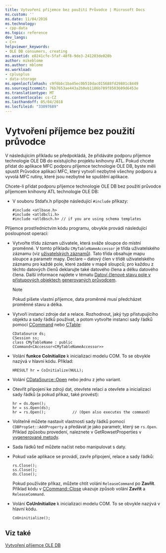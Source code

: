 ```yaml
---
title: Vytvoření příjemce bez použití Průvodce | Microsoft Docs
ms.custom: ''
ms.date: 11/04/2016
ms.technology:
- cpp-data
ms.topic: reference
dev_langs:
- C++
helpviewer_keywords:
- OLE DB consumers, creating
ms.assetid: e8241cfe-5faf-48f8-9de3-241203de020b
author: mikeblome
ms.author: mblome
ms.workload:
- cplusplus
- data-storage
ms.openlocfilehash: c9f6bbc1ba45ec0b510dac015688fd29801c8449
ms.sourcegitcommit: 76b7653ae443a2b8eb1186b789f8503609d6453e
ms.translationtype: MT
ms.contentlocale: cs-CZ
ms.lasthandoff: 05/04/2018
ms.locfileid: "33097689"
---
```

# <a name="creating-a-consumer-without-using-a-wizard"></a>Vytvoření příjemce bez použití průvodce
V následujícím příkladu se předpokládá, že přidáváte podporu příjemce technologie OLE DB do existujícího projektu knihovny ATL. Pokud chcete přidat do aplikace MFC podporu příjemce technologie OLE DB, byste měli spustit Průvodce aplikací MFC, který vytvoří nezbytné všechny podporu a vyvolá MFC rutiny, které jsou nezbytné ke spuštění aplikace.  
  
 Chcete-li přidat podporu příjemce technologie OLE DB bez použití průvodce příjemcem knihovny ATL technologie OLE DB:  
  
-   V souboru Stdafx.h připojte následující `#include` příkazy:  
  
    ```  
    #include <atlbase.h>  
    #include <atldbcli.h>  
    #include <atldbsch.h> // if you are using schema templates  
    ```  
  
 Příjemce prostřednictvím kódu programu, obvykle provádí následující posloupnost operací:  
  
-   Vytvořte třídu záznam uživatele, která sváže sloupce do místní proměnné. V tomto příkladu `CMyTableNameAccessor` je třída uživatelského záznamu (viz [uživatelských záznamů](../../data/oledb/user-records.md)). Tato třída obsahuje mapu sloupce a parametr mapy. Declare – datový člen v třídě uživatelského záznamu pro každé pole, které zadáte v mapě sloupců; pro každou z těchto datových členů deklarujte také datového člena a délku datového člena. Další informace najdete v tématu [Datoví členové stavu pole v přístupových objektech generovaných průvodcem](../../data/oledb/field-status-data-members-in-wizard-generated-accessors.md).  
  
    > [!NOTE]
    >  Pokud píšete vlastní příjemce, data proměnné musí předcházet proměnné stavu a délka.  
  
-   Vytvoří instanci zdroje dat a relace. Rozhodnout, jaký typ přistupujícího objektu a sady řádků používat, a potom vytvořte instanci sady řádků pomocí [CCommand](../../data/oledb/ccommand-class.md) nebo [CTable](../../data/oledb/ctable-class.md):  
  
    ```  
    CDataSource ds;  
    CSession ss;  
    class CMyTableName : public CCommand<CAccessor<CMyTableNameAccessor>>  
    ```  
  
-   Volání **funkce CoInitialize** k inicializaci modelu COM. To se obvykle nazývá v hlavní kódu. Příklad:  
  
    ```  
    HRESULT hr = CoInitialize(NULL);  
    ```  
  
-   Volání [CDataSource::Open](../../data/oledb/cdatasource-open.md) nebo jednu z jeho variant.  
  
-   Otevřít připojení ke zdroji dat, otevřete relaci a otevřete a inicializaci sady řádků (a pokud příkaz, také provést):  
  
    ```  
    hr = ds.Open();  
    hr = ss.Open(ds);  
    hr = rs.Open();            // (Open also executes the command)  
    ```  
  
-   Volitelně můžete nastavit vlastnosti sady řádků pomocí `CDBPropSet::AddProperty` a předávat je jako parametr, který se `rs.Open`. Příklad způsobu provedení, naleznete v GetRowsetProperties v [vygenerované metody](../../data/oledb/consumer-wizard-generated-methods.md).  
  
-   Sada řádků teď můžete načíst nebo manipulovat s daty.  
  
-   Pokud vaše aplikace se provádí, zavře připojení, relace a sady řádků:  
  
    ```  
    rs.Close();  
    ss.Close();  
    ds.Close();  
    ```  
  
     Pokud používáte příkaz, můžete chtít volání `ReleaseCommand` po **Zavřít**. Příklad kódu v [CCommand::Close](../../data/oledb/ccommand-close.md) ukazuje způsob volání **Zavřít** a `ReleaseCommand`.  
  
-   Volání **CoUnInitialize** k inicializaci modelu COM. To se obvykle nazývá v hlavní kódu.  
  
    ```  
    CoUninitialize();  
    ```  
  
## <a name="see-also"></a>Viz také  
 [Vytvoření příjemce OLE DB](../../data/oledb/creating-an-ole-db-consumer.md)